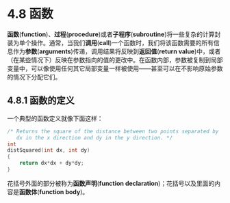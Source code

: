 # 4.8 函数

**函数**(**function**)、**过程**(**procedure**)或者**子程序**(**subroutine**)将一些复杂的计算封装为单个操作。通常，当我们**调用**(**call**)一个函数时，我们将该函数需要的所有信息作为**参数**(**arguments**)传递，调用结果将反映到**返回值**(**return value**)中，或者（在某些情况下）反映在参数指向的值的更改中。在函数内部，参数被复制到局部变量中，可以像使用任何其它局部变量一样被使用——甚至可以在不影响原始参数的情况下分配它们。

## 4.8.1 函数的定义
  
一个典型的函数定义就像下面这样：  

```c
/* Returns the square of the distance between two points separated by
   dx in the x direction and dy in the y direction. */
int
distSquared(int dx, int dy)
{
    return dx*dx + dy*dy;
}
```

花括号外面的部分被称为**函数声明**(**function declaration**)；花括号以及里面的内容是**函数体**(**function body**)。

